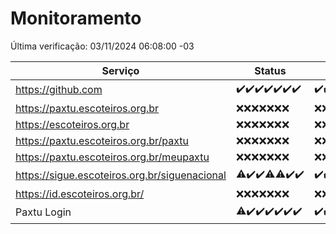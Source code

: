 # Monitoramento

Última verificação: 03/11/2024 06:08:00 -03

|Serviço|Status|Últimas 24h|
|---|---|---|
|https://github.com|<span title="2024-10-27: OK=23">✔️</span><span title="2024-10-28: OK=23">✔️</span><span title="2024-10-29: OK=23">✔️</span><span title="2024-10-30: OK=22">✔️</span><span title="2024-10-31: OK=23">✔️</span><span title="2024-11-01: OK=23">✔️</span><span title="2024-11-02: OK=8">✔️</span>|<span title="02/11/2024 06:08:00 -03 : 200">✔️</span><span title="02/11/2024 07:07:00 -03 : 200">✔️</span><span title="02/11/2024 08:06:00 -03 : 200">✔️</span><span title="02/11/2024 09:13:00 -03 : 200">✔️</span><span title="02/11/2024 10:13:00 -03 : 200">✔️</span><span title="02/11/2024 11:06:00 -03 : 200">✔️</span><span title="02/11/2024 12:08:00 -03 : 200">✔️</span><span title="02/11/2024 13:08:00 -03 : 200">✔️</span><span title="02/11/2024 14:06:00 -03 : 200">✔️</span><span title="02/11/2024 15:09:00 -03 : 200">✔️</span><span title="02/11/2024 16:06:00 -03 : 200">✔️</span><span title="02/11/2024 17:09:00 -03 : 200">✔️</span><span title="02/11/2024 18:07:00 -03 : 200">✔️</span><span title="02/11/2024 19:08:00 -03 : 200">✔️</span><span title="02/11/2024 20:09:00 -03 : 200">✔️</span><span title="02/11/2024 21:43:00 -03 : 200">✔️</span><span title="02/11/2024 23:16:00 -03 : 200">✔️</span><span title="03/11/2024 00:19:00 -03 : 200">✔️</span><span title="03/11/2024 01:10:00 -03 : 200">✔️</span><span title="03/11/2024 02:08:00 -03 : 200">✔️</span><span title="03/11/2024 03:12:00 -03 : 200">✔️</span><span title="03/11/2024 04:07:00 -03 : 200">✔️</span><span title="03/11/2024 05:09:00 -03 : 200">✔️</span><span title="03/11/2024 06:08:00 -03 : 200">✔️</span>|
|https://paxtu.escoteiros.org.br|<span title="2024-10-27: Falhas=23">❌</span><span title="2024-10-28: Falhas=23">❌</span><span title="2024-10-29: Falhas=23">❌</span><span title="2024-10-30: Falhas=22">❌</span><span title="2024-10-31: Falhas=23">❌</span><span title="2024-11-01: Falhas=23">❌</span><span title="2024-11-02: Falhas=8">❌</span>|<span title="02/11/2024 06:08:00 -03 : 403">❌</span><span title="02/11/2024 07:07:00 -03 : 403">❌</span><span title="02/11/2024 08:06:00 -03 : 403">❌</span><span title="02/11/2024 09:13:00 -03 : 403">❌</span><span title="02/11/2024 10:13:00 -03 : 403">❌</span><span title="02/11/2024 11:06:00 -03 : 403">❌</span><span title="02/11/2024 12:08:00 -03 : 403">❌</span><span title="02/11/2024 13:08:00 -03 : 403">❌</span><span title="02/11/2024 14:06:00 -03 : 403">❌</span><span title="02/11/2024 15:09:00 -03 : 403">❌</span><span title="02/11/2024 16:06:00 -03 : 403">❌</span><span title="02/11/2024 17:09:00 -03 : 403">❌</span><span title="02/11/2024 18:07:00 -03 : 403">❌</span><span title="02/11/2024 19:08:00 -03 : 403">❌</span><span title="02/11/2024 20:09:00 -03 : 403">❌</span><span title="02/11/2024 21:43:00 -03 : 403">❌</span><span title="02/11/2024 23:16:00 -03 : 403">❌</span><span title="03/11/2024 00:19:00 -03 : 403">❌</span><span title="03/11/2024 01:10:00 -03 : 403">❌</span><span title="03/11/2024 02:08:00 -03 : 403">❌</span><span title="03/11/2024 03:12:00 -03 : 403">❌</span><span title="03/11/2024 04:07:00 -03 : 403">❌</span><span title="03/11/2024 05:09:00 -03 : 403">❌</span><span title="03/11/2024 06:08:00 -03 : 403">❌</span>|
|https://escoteiros.org.br|<span title="2024-10-27: Falhas=23">❌</span><span title="2024-10-28: Falhas=23">❌</span><span title="2024-10-29: Falhas=23">❌</span><span title="2024-10-30: Falhas=22">❌</span><span title="2024-10-31: Falhas=23">❌</span><span title="2024-11-01: Falhas=23">❌</span><span title="2024-11-02: Falhas=8">❌</span>|<span title="02/11/2024 06:08:00 -03 : 403">❌</span><span title="02/11/2024 07:07:00 -03 : 403">❌</span><span title="02/11/2024 08:06:00 -03 : 403">❌</span><span title="02/11/2024 09:13:00 -03 : 403">❌</span><span title="02/11/2024 10:13:00 -03 : 403">❌</span><span title="02/11/2024 11:06:00 -03 : 403">❌</span><span title="02/11/2024 12:08:00 -03 : 403">❌</span><span title="02/11/2024 13:08:00 -03 : 403">❌</span><span title="02/11/2024 14:06:00 -03 : 403">❌</span><span title="02/11/2024 15:09:00 -03 : 403">❌</span><span title="02/11/2024 16:06:00 -03 : 403">❌</span><span title="02/11/2024 17:09:00 -03 : 403">❌</span><span title="02/11/2024 18:07:00 -03 : 403">❌</span><span title="02/11/2024 19:08:00 -03 : 403">❌</span><span title="02/11/2024 20:09:00 -03 : 403">❌</span><span title="02/11/2024 21:43:00 -03 : 403">❌</span><span title="02/11/2024 23:16:00 -03 : 403">❌</span><span title="03/11/2024 00:19:00 -03 : 403">❌</span><span title="03/11/2024 01:10:00 -03 : 403">❌</span><span title="03/11/2024 02:08:00 -03 : 403">❌</span><span title="03/11/2024 03:12:00 -03 : 403">❌</span><span title="03/11/2024 04:07:00 -03 : 403">❌</span><span title="03/11/2024 05:10:00 -03 : 403">❌</span><span title="03/11/2024 06:08:00 -03 : 403">❌</span>|
|https://paxtu.escoteiros.org.br/paxtu|<span title="2024-10-27: Falhas=23">❌</span><span title="2024-10-28: Falhas=23">❌</span><span title="2024-10-29: Falhas=23">❌</span><span title="2024-10-30: Falhas=22">❌</span><span title="2024-10-31: Falhas=23">❌</span><span title="2024-11-01: Falhas=23">❌</span><span title="2024-11-02: Falhas=8">❌</span>|<span title="02/11/2024 06:08:00 -03 : 403">❌</span><span title="02/11/2024 07:07:00 -03 : 403">❌</span><span title="02/11/2024 08:06:00 -03 : 403">❌</span><span title="02/11/2024 09:13:00 -03 : 403">❌</span><span title="02/11/2024 10:13:00 -03 : 403">❌</span><span title="02/11/2024 11:06:00 -03 : 403">❌</span><span title="02/11/2024 12:08:00 -03 : 403">❌</span><span title="02/11/2024 13:08:00 -03 : 403">❌</span><span title="02/11/2024 14:06:00 -03 : 403">❌</span><span title="02/11/2024 15:09:00 -03 : 403">❌</span><span title="02/11/2024 16:06:00 -03 : 403">❌</span><span title="02/11/2024 17:09:00 -03 : 403">❌</span><span title="02/11/2024 18:07:00 -03 : 403">❌</span><span title="02/11/2024 19:08:00 -03 : 403">❌</span><span title="02/11/2024 20:09:00 -03 : 403">❌</span><span title="02/11/2024 21:43:00 -03 : 403">❌</span><span title="02/11/2024 23:16:00 -03 : 403">❌</span><span title="03/11/2024 00:19:00 -03 : 403">❌</span><span title="03/11/2024 01:10:00 -03 : 403">❌</span><span title="03/11/2024 02:08:00 -03 : 403">❌</span><span title="03/11/2024 03:12:00 -03 : 403">❌</span><span title="03/11/2024 04:07:00 -03 : 403">❌</span><span title="03/11/2024 05:10:00 -03 : 403">❌</span><span title="03/11/2024 06:08:00 -03 : 403">❌</span>|
|https://paxtu.escoteiros.org.br/meupaxtu|<span title="2024-10-27: Falhas=23">❌</span><span title="2024-10-28: Falhas=23">❌</span><span title="2024-10-29: Falhas=23">❌</span><span title="2024-10-30: Falhas=22">❌</span><span title="2024-10-31: Falhas=23">❌</span><span title="2024-11-01: Falhas=23">❌</span><span title="2024-11-02: Falhas=8">❌</span>|<span title="02/11/2024 06:08:00 -03 : 403">❌</span><span title="02/11/2024 07:07:00 -03 : 403">❌</span><span title="02/11/2024 08:06:00 -03 : 403">❌</span><span title="02/11/2024 09:13:00 -03 : 403">❌</span><span title="02/11/2024 10:13:00 -03 : 403">❌</span><span title="02/11/2024 11:06:00 -03 : 403">❌</span><span title="02/11/2024 12:08:00 -03 : 403">❌</span><span title="02/11/2024 13:08:00 -03 : 403">❌</span><span title="02/11/2024 14:06:00 -03 : 403">❌</span><span title="02/11/2024 15:09:00 -03 : 403">❌</span><span title="02/11/2024 16:06:00 -03 : 403">❌</span><span title="02/11/2024 17:09:00 -03 : 403">❌</span><span title="02/11/2024 18:07:00 -03 : 403">❌</span><span title="02/11/2024 19:08:00 -03 : 403">❌</span><span title="02/11/2024 20:09:00 -03 : 403">❌</span><span title="02/11/2024 21:43:00 -03 : 403">❌</span><span title="02/11/2024 23:16:00 -03 : 403">❌</span><span title="03/11/2024 00:19:00 -03 : 403">❌</span><span title="03/11/2024 01:10:00 -03 : 403">❌</span><span title="03/11/2024 02:08:00 -03 : 403">❌</span><span title="03/11/2024 03:12:00 -03 : 403">❌</span><span title="03/11/2024 04:07:00 -03 : 403">❌</span><span title="03/11/2024 05:10:00 -03 : 403">❌</span><span title="03/11/2024 06:08:00 -03 : 403">❌</span>|
|https://sigue.escoteiros.org.br/siguenacional|<span title="2024-10-27: OK=22, Falhas=1">⚠️</span><span title="2024-10-28: OK=23">✔️</span><span title="2024-10-29: OK=23">✔️</span><span title="2024-10-30: OK=21, Falhas=1">⚠️</span><span title="2024-10-31: OK=22, Falhas=1">⚠️</span><span title="2024-11-01: OK=23">✔️</span><span title="2024-11-02: OK=8">✔️</span>|<span title="02/11/2024 06:08:00 -03 : 200">✔️</span><span title="02/11/2024 07:07:00 -03 : 200">✔️</span><span title="02/11/2024 08:06:00 -03 : 200">✔️</span><span title="02/11/2024 09:13:00 -03 : 200">✔️</span><span title="02/11/2024 10:13:00 -03 : 200">✔️</span><span title="02/11/2024 11:06:00 -03 : 200">✔️</span><span title="02/11/2024 12:08:00 -03 : 200">✔️</span><span title="02/11/2024 13:08:00 -03 : 200">✔️</span><span title="02/11/2024 14:06:00 -03 : 200">✔️</span><span title="02/11/2024 15:09:00 -03 : 200">✔️</span><span title="02/11/2024 16:06:00 -03 : 200">✔️</span><span title="02/11/2024 17:09:00 -03 : 200">✔️</span><span title="02/11/2024 18:07:00 -03 : 200">✔️</span><span title="02/11/2024 19:08:00 -03 : 200">✔️</span><span title="02/11/2024 20:09:00 -03 : 200">✔️</span><span title="02/11/2024 21:43:00 -03 : 200">✔️</span><span title="02/11/2024 23:16:00 -03 : 200">✔️</span><span title="03/11/2024 00:19:00 -03 : 200">✔️</span><span title="03/11/2024 01:10:00 -03 : 200">✔️</span><span title="03/11/2024 02:08:00 -03 : 200">✔️</span><span title="03/11/2024 03:12:00 -03 : 200">✔️</span><span title="03/11/2024 04:07:00 -03 : 200">✔️</span><span title="03/11/2024 05:10:00 -03 : 200">✔️</span><span title="03/11/2024 06:08:00 -03 : 200">✔️</span>|
|https://id.escoteiros.org.br/|<span title="2024-10-27: Falhas=23">❌</span><span title="2024-10-28: Falhas=23">❌</span><span title="2024-10-29: Falhas=23">❌</span><span title="2024-10-30: Falhas=22">❌</span><span title="2024-10-31: Falhas=23">❌</span><span title="2024-11-01: Falhas=23">❌</span><span title="2024-11-02: Falhas=8">❌</span>|<span title="02/11/2024 06:08:00 -03 : 403">❌</span><span title="02/11/2024 07:07:00 -03 : 403">❌</span><span title="02/11/2024 08:06:00 -03 : 403">❌</span><span title="02/11/2024 09:13:00 -03 : 403">❌</span><span title="02/11/2024 10:13:00 -03 : 403">❌</span><span title="02/11/2024 11:06:00 -03 : 403">❌</span><span title="02/11/2024 12:08:00 -03 : 403">❌</span><span title="02/11/2024 13:08:00 -03 : 403">❌</span><span title="02/11/2024 14:06:00 -03 : 403">❌</span><span title="02/11/2024 15:09:00 -03 : 403">❌</span><span title="02/11/2024 16:06:00 -03 : 403">❌</span><span title="02/11/2024 17:09:00 -03 : 403">❌</span><span title="02/11/2024 18:07:00 -03 : 403">❌</span><span title="02/11/2024 19:08:00 -03 : 403">❌</span><span title="02/11/2024 20:09:00 -03 : 403">❌</span><span title="02/11/2024 21:43:00 -03 : 403">❌</span><span title="02/11/2024 23:16:00 -03 : 403">❌</span><span title="03/11/2024 00:19:00 -03 : 403">❌</span><span title="03/11/2024 01:10:00 -03 : 403">❌</span><span title="03/11/2024 02:08:00 -03 : 403">❌</span><span title="03/11/2024 03:12:00 -03 : 403">❌</span><span title="03/11/2024 04:07:00 -03 : 403">❌</span><span title="03/11/2024 05:10:00 -03 : 403">❌</span><span title="03/11/2024 06:08:00 -03 : 403">❌</span>|
|Paxtu Login|<span title="2024-10-27: OK=22, Falhas=1">⚠️</span><span title="2024-10-28: OK=23">✔️</span><span title="2024-10-29: OK=23">✔️</span><span title="2024-10-30: OK=22">✔️</span><span title="2024-10-31: OK=23">✔️</span><span title="2024-11-01: OK=23">✔️</span><span title="2024-11-02: OK=8">✔️</span>|<span title="02/11/2024 06:08:00 -03 : 200">✔️</span><span title="02/11/2024 07:07:00 -03 : 200">✔️</span><span title="02/11/2024 08:06:00 -03 : 200">✔️</span><span title="02/11/2024 09:13:00 -03 : 200">✔️</span><span title="02/11/2024 10:13:00 -03 : 200">✔️</span><span title="02/11/2024 11:06:00 -03 : 200">✔️</span><span title="02/11/2024 12:08:00 -03 : 200">✔️</span><span title="02/11/2024 13:08:00 -03 : 200">✔️</span><span title="02/11/2024 14:06:00 -03 : 200">✔️</span><span title="02/11/2024 15:09:00 -03 : 200">✔️</span><span title="02/11/2024 16:06:00 -03 : 200">✔️</span><span title="02/11/2024 17:09:00 -03 : 200">✔️</span><span title="02/11/2024 18:07:00 -03 : 200">✔️</span><span title="02/11/2024 19:08:00 -03 : 200">✔️</span><span title="02/11/2024 20:09:00 -03 : 200">✔️</span><span title="02/11/2024 21:43:00 -03 : 200">✔️</span><span title="02/11/2024 23:16:00 -03 : 200">✔️</span><span title="03/11/2024 00:19:00 -03 : 200">✔️</span><span title="03/11/2024 01:10:00 -03 : 200">✔️</span><span title="03/11/2024 02:08:00 -03 : 200">✔️</span><span title="03/11/2024 03:12:00 -03 : 200">✔️</span><span title="03/11/2024 04:07:00 -03 : 200">✔️</span><span title="03/11/2024 05:10:00 -03 : 200">✔️</span><span title="03/11/2024 06:08:00 -03 : 200">✔️</span>|
